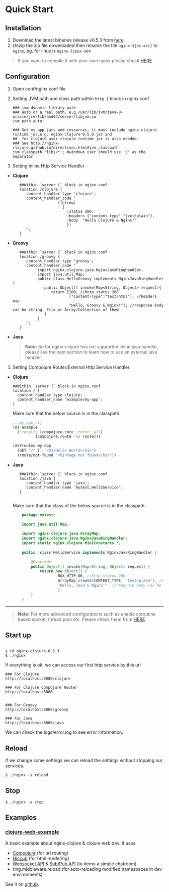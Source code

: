 Quick Start
=============

Installation
--------------

1. Download the latest binaries release v0.5.3 from [here](https://sourceforge.net/projects/nginx-clojure/files/). 
1. Unzip the zip file downloaded then rename the file `nginx-${os-arc}` to `nginx`, eg. for linux is `nginx-linux-x64`

>If you want to compile it with your own nginx please check [HERE](installation.html)

Configuration
--------------
1. Open conf/nginx.conf file
1. Setting JVM path and class path within `http {` block in  nginx.conf

	```nginx
	### jvm dynamic library path
	### auto or a real path, e,g /usr/lib/jvm/java-8-oracle/jre/lib/amd64/server/libjvm.so
	jvm_path auto;
		
	### Set my app jars and resources, it must include nginx-clojure runtime jar,e.g. nginx-clojure-0.5.0.jar and 
	##  for clojure user clojure runtime jar is also needed.
	### See http://nginx-clojure.github.io/directives.html#jvm_classpath
	jvm_classpath 'libs/*'; #windows user should use ';' as the separator
	
	```
1. Setting Inline Http Service Handler

* **Clojure**

	```nginx
       ##Within `server {` block in nginx.conf
       location /clojure {
          content_handler_type 'clojure';
          content_handler_code ' 
						(fn[req]
						  {
						    :status 200,
						    :headers {"content-type" "text/plain"},
						    :body  "Hello Clojure & Nginx!"
						    })
          ';
       }
	```
	
* **Groovy**

	```nginx
       ##Within `server {` block in nginx.conf
       location /groovy {
          content_handler_type 'groovy';
          content_handler_code ' 
               import nginx.clojure.java.NginxJavaRingHandler;
               import java.util.Map;
               public class HelloGroovy implements NginxJavaRingHandler {
                  public Object[] invoke(Map<String, Object> request){
                     return [200, //http status 200
                             ["Content-Type":"text/html"], //headers map
                             "Hello, Groovy & Nginx!"]; //response body can be string, File or Array/Collection of them
                  }
               }
          ';
       }
	```

* **Java**
	> **Note:**
	So far nginx-clojure has not supported inline java handler, please see the next section to learn how to use an external java handler.
	
1. Setting Compojure Router/External Http Service Handler

* **Clojure**

	```nginx
	##Within `server {` block in nginx.conf
	location / {
	  content_handler_type clojure;
	  content_handler_name 'example/my-app';
	}
	```

	Make sure that the below source is in the classpath.

  ```clojure
  ;;;my_app.clj
  (ns example
    (:require [compojure.core :refer :all]
            [compojure.route :as route]))

  (defroutes my-app
    (GET "/" [] "<h1>Hello World</h1>")
    (route/not-found "<h1>Page not found</h1>"))
  ```


* **Java**

	```nginx
       ##Within `server {` block in nginx.conf
       location /java {
          content_handler_type 'java';
          content_handler_name 'mytest.HelloService';
       }


	```

	Make sure that the class of the below source is in the classpath.
	```java
		package mytest;
		
		import java.util.Map;
		
		import nginx.clojure.java.ArrayMap;
		import nginx.clojure.java.NginxJavaRingHandler;
		import static nginx.clojure.MiniConstants.*;
		
		public  class HelloService implements NginxJavaRingHandler {
		
			@Override
			public Object[] invoke(Map<String, Object> request) {
				return new Object[] { 
						NGX_HTTP_OK, //http status 200
						ArrayMap.create(CONTENT_TYPE, "text/plain"), //headers map
						"Hello, Java & Nginx!"  //response body can be string, File or Array/Collection of string or File
						};
			}
		}
	```

-----------------------------------

> **Note:**
> For more advanced configurations such as enable coroutine based socket, thread pool  etc. Please check them from [HERE](configuration.html).

Start up
--------------


```nginx

$ cd nginx-clojure-0.5.3
$ ./nginx
``` 
If everything is ok, we can access our first http service by this url

```nginx
### For Clojure
http://localhost:8080/clojure

### For Clojure Compojure Router
http://localhost:8080


### For Groovy
http://localhost:8080/groovy

### For Java
http://localhost:8080/java
```

We can check the logs/error.log to see error information.

Reload
--------------

If we change some settings  we can reload the settings without stopping our services.

```nginx
$ ./nginx -s reload
```


Stop
--------------

```nginx
$ ./nginx -s stop
```

Examples
--------------

### [clojure-web-example](https://github.com/nginx-clojure/nginx-clojure/tree/master/example-projects/clojure-web-example)

A basic example about nginx-clojure & clojure web dev. It uses:
* [Compojure](https://github.com/weavejester/compojure) (for uri routing)
* [Hiccup](https://github.com/weavejester/hiccup) (for html rendering)
* [Websocket API](http://nginx-clojure.github.io/more.html#38--sever-side-websocket) & [Sub/Pub API]() (to demo a simple chatroom)
* ring.middleware.reload (for auto-reloading modified namespaces in dev environments)

See it on [github](https://github.com/nginx-clojure/nginx-clojure/tree/master/example-projects/clojure-web-example).

